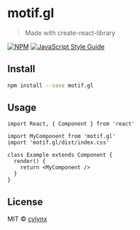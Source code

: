 # motif.gl

> Made with create-react-library

[![NPM](https://img.shields.io/npm/v/motif.gl.svg)](https://www.npmjs.com/package/motif.gl) [![JavaScript Style Guide](https://img.shields.io/badge/code_style-standard-brightgreen.svg)](https://standardjs.com)

## Install

```bash
npm install --save motif.gl
```

## Usage

```tsx
import React, { Component } from 'react'

import MyComponent from 'motif.gl'
import 'motif.gl/dist/index.css'

class Example extends Component {
  render() {
    return <MyComponent />
  }
}
```

## License

MIT © [cylynx](https://github.com/cylynx)
